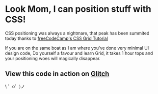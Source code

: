 Look Mom, I can position stuff with CSS!
======================================

CSS positioning was always a nightmare, that peak has been summited today thanks to [freeCodeCamp's CSS Grid Tutorial](freecodecamp.org)

If you are on the same boat as I am where you've done very minimal UI design code, 
Do yourself a favour and learn Grid, it takes 1 hour tops  and your positioning woes will magically disappear.

View this code in action on [Glitch](https://defiant-mercurial-camp.glitch.me)
------------------------------------------------------------------------------

\ ゜o゜)ノ
